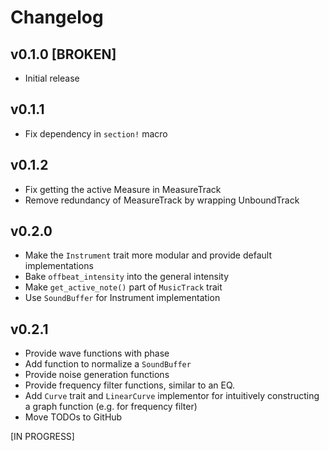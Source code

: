 # Changelog

## v0.1.0 [BROKEN]

- Initial release

## v0.1.1

- Fix dependency in `section!` macro

## v0.1.2

- Fix getting the active Measure in MeasureTrack
- Remove redundancy of MeasureTrack by wrapping UnboundTrack

## v0.2.0

- Make the `Instrument` trait more modular and provide default implementations
- Bake `offbeat_intensity` into the general intensity
- Make `get_active_note()` part of `MusicTrack` trait
- Use `SoundBuffer` for Instrument implementation

## v0.2.1

- Provide wave functions with phase
- Add function to normalize a `SoundBuffer`
- Provide noise generation functions
- Provide frequency filter functions, similar to an EQ.
- Add `Curve` trait and `LinearCurve` implementor for intuitively constructing a
graph function (e.g. for frequency filter)
- Move TODOs to GitHub

[IN PROGRESS]
